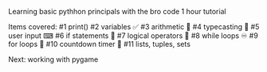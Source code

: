 Learning basic pythhon principals with the bro code 1 hour tutorial

Items covered:
#1 print()
#2 variables ✅
#3 arithmetic 🧮
#4 typecasting 💱
#5 user input ⌨
#6 if statements 🤔
#7 logical operators 🔣
#8 while loops ♾
#9 for loops 🔂
#10 countdown timer 🎊
#11 lists, tuples, sets 

Next: working with pygame 
